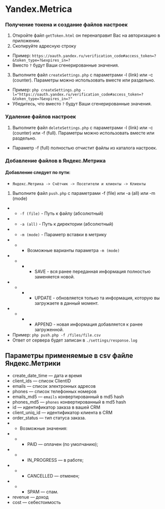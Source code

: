 # Yandex.Metrica

### Получение токена и создание файлов настроек
1. Откройте файл `getToken.html` он перенаправит Вас на авторизацию в приложении.
2. Скопируйте адресную строку
+ Пример: `https://oauth.yandex.ru/verification_code#access_token=?&token_type=?&expires_in=?`
+ Вместо `?` будут Ваши сгенерированные значения.
3. Выполните файл `createSettings.php` с параметрами -l (link) или -c (counter). Параметры можно использовать вместе или раздельно.
+ Пример: `php createSettings.php -l="https://oauth.yandex.ru/verification_code#access_token=?&token_type=?&expires_in=?"`
+ Убедитесь, что вместо `?` будут Ваши сгенерированные значения.

### Удаление файлов настроек
1. Выполните файл `deleteSettings.php` с параметрами -l (link) или -c (counter) или -f (full). Параметры можно использовать вместе или раздельно.
+ Параметр -f (full) полностью отчистит файлы из каталога настроек.

### Добавление файлов в Яндекс.Метрика
#### Добавление следует по пути: 
+ `Яндекс.Метрика -> Счётчик -> Посетители и клиенты -> Клиенты`
1. Выполните файл `push.php` с параметрами -f (file) или -a (all) или -m (mode)
+ + `-f (file)` - Путь к файлу (абсолютный)
+ + `-a (all)` - Путь к директории (абсолютный)
+ + `-m (mode)` - Параметр вставки в метрику
+ + + Возможные варианты параметра `-m (mode)`
+ + + + SAVE - вся ранее переданная информация полностью заменяется новой.
+ + + + UPDATE - обновляется только та информация, которую вы загружаете в данный момент.
+ + + + APPEND - новая информация добавляется к ранее загруженной.
+ Пример: `php push.php -f /files/file.csv`
+ Ответ от сервера будет записан в `./settings/response.log`

## Параметры применяемые в csv файле Яндекс.Метрики
+ create_date_time — дата и время
+ client_ids — список ClientID
+ emails — список электронных адресов
+ phones — список телефонных номеров
+ emails_md5 — `emails` конвертированный в md5 hash
+ phones_md5 — `phones` конвертированный в md5 hash
+ id — идентификатор заказа в вашей CRM
+ client_uniq_id — идентификатор клиента в CRM
+ order_status — тип статуса заказа.
+ + Возможные значения:
+ + + PAID — оплачен (по умолчанию);
+ + + IN_PROGRESS — в работе;
+ + + CANCELLED — отменен;
+ + + SPAM — спам.
+ revenue — доход
+ cost — себестоимость